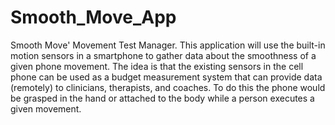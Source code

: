# Smooth_Move_App
Smooth Move' Movement Test Manager.
This application will use the built-in motion sensors in a smartphone to gather data about the smoothness of a given phone movement. The idea is that the existing sensors in the cell phone can be used as a budget measurement system that can provide data (remotely) to clinicians, therapists, and coaches. To do this the phone would be grasped in the hand or attached to the body while a person executes a given movement. 

